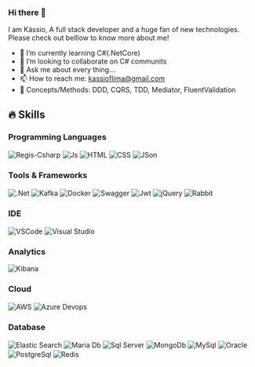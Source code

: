 ### Hi there 👋

I am Kássio, A full stack developer and a huge fan of new technologies. Please check out belllow to know more about me!

- 🔭 I’m currently learning C#(.NetCore)
- 👯 I’m looking to collaborate on C# communits
- 💬 Ask me about every thing...
- 📫 How to reach me: kassioflima@gmail.com
- 🚀 Concepts/Methods: DDD, CQRS, TDD, Mediator, FluentValidation



## 🔥 Skills
<!-- Skills: Programming Languages -->
  <div style="flex-basis: 48%;">
    <h3>Programming Languages</h3>    
    <img align="center" alt="Regis-Csharp" src="https://img.shields.io/badge/C%23-239120?style=for-the-badge&logo=csharp&logoColor=white">
    <img align="center" alt="Js" src="https://img.shields.io/badge/JavaScript-323330?style=for-the-badge&logo=javascript&logoColor=F7DF1E">
    <img align="center" alt="HTML" src="https://img.shields.io/badge/HTML5-E34F26?style=for-the-badge&logo=html5&logoColor=white">
    <img align="center" alt="CSS" src="https://img.shields.io/badge/CSS3-1572B6?style=for-the-badge&logo=css3&logoColor=white">
    <img align="center" alt="JSon" src="https://img.shields.io/badge/json-5E5C5C?style=for-the-badge&logo=json&logoColor=white">
  </div>
  
  <!-- Skills: Frameworks & Library -->
  <div style="flex-basis: 48%;">
    <h3>Tools & Frameworks</h3>
    <img align="center" alt=".Net" src="https://img.shields.io/badge/.NET-512BD4?style=for-the-badge&logo=dotnet&logoColor=white">
    <img align="center" alt="Kafka" src="https://img.shields.io/badge/Apache_Kafka-231F20?style=for-the-badge&logo=apache-kafka&logoColor=white">
    <img align="center" alt="Docker" src="https://img.shields.io/badge/Docker-2CA5E0?style=for-the-badge&logo=docker&logoColor=white">
    <img align="center" alt="Swagger" src="https://img.shields.io/badge/Swagger-85EA2D?style=for-the-badge&logo=Swagger&logoColor=white">    
    <img align="center" alt="Jwt" src="https://img.shields.io/badge/JWT-000000?style=for-the-badge&logo=JSON%20web%20tokens&logoColor=white">
    <img align="center" alt="jQuery" src="https://img.shields.io/badge/jQuery-0769AD?style=for-the-badge&logo=jquery&logoColor=white">
    <img align="center" alt="Rabbit" src="https://img.shields.io/badge/rabbitmq-%23FF6600.svg?&style=for-the-badge&logo=rabbitmq&logoColor=white">
  </div>
  
  <!-- Skills: IDE -->
  <div style="flex-basis: 48%;">
    <h3>IDE</h3>
    <img align="center" alt="VSCode" src="https://img.shields.io/badge/VSCode-0078D4?style=for-the-badge&logo=visual%20studio%20code&logoColor=white">
    <img align="center" alt="Visual Studio" src="https://img.shields.io/badge/Visual_Studio-5C2D91?style=for-the-badge&logo=visual%20studio&logoColor=white">
  </div>

  <!-- Skills: Analytics -->
  <div style="flex-basis: 48%;">
    <h3>Analytics</h3>
    <img align="center" alt="Kibana" src="https://img.shields.io/badge/Kibana-005571?style=for-the-badge&logo=Kibana&logoColor=white">
  </div>

   <!-- Skills: Cloud -->
  <div style="flex-basis: 48%;">
    <h3>Cloud</h3>
    <img align="center" alt="AWS" src="https://img.shields.io/badge/Amazon_AWS-FF9900?style=for-the-badge&logo=amazonaws&logoColor=white">
    <img align="center" alt="Azure Devops" src="https://img.shields.io/badge/Azure_DevOps-0078D7?style=for-the-badge&logo=azure-devops&logoColor=white">
  </div>

  <!-- Skills: Database -->
  <div style="flex-basis: 48%;">
    <h3>Database</h3>
    <img align="center" alt="Elastic Search" src="https://img.shields.io/badge/Elastic_Search-005571?style=for-the-badge&logo=elasticsearch&logoColor=white">
    <img align="center" alt="Maria Db" src="https://img.shields.io/badge/MariaDB-003545?style=for-the-badge&logo=mariadb&logoColor=white">
    <img align="center" alt="Sql Server" src="https://img.shields.io/badge/Microsoft%20SQL%20Server-CC2927?style=for-the-badge&logo=microsoft%20sql%20server&logoColor=white">
    <img align="center" alt="MongoDb" src="https://img.shields.io/badge/MongoDB-4EA94B?style=for-the-badge&logo=mongodb&logoColor=white">
    <img align="center" alt="MySql" src="https://img.shields.io/badge/MySQL-005C84?style=for-the-badge&logo=mysql&logoColor=white">
    <img align="center" alt="Oracle" src="https://img.shields.io/badge/Oracle-F80000?style=for-the-badge&logo=Oracle&logoColor=white">
    <img align="center" alt="PostgreSql" src="https://img.shields.io/badge/PostgreSQL-316192?style=for-the-badge&logo=postgresql&logoColor=white">
    <img align="center" alt="Redis" src="https://img.shields.io/badge/redis-CC0000.svg?&style=for-the-badge&logo=redis&logoColor=white">    
  </div>
